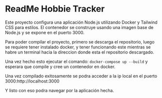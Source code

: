 # ReadMe Hobbie Tracker
Este proyecto configura una aplicación Node.js utilizando Docker y Tailwind CSS para estilos. El contenedor se construye usando una imagen base de Node.js y se expone en el puerto 3000.

Para poder compilar el proyecto, primero se descarga el repositorio, luego se requiere tener instalado docker, y tener funcionando este mientras se habre un terminal hacia la direccion donde esta el repositorio descargado.

Una vez hecho esto ejecutar el comando: `docker-compose up --build` y esperara que compile y cree un contenedor en docker.

Una vez compilado exitosamente se podra acceder a la ip local en el puerto 3000:http://localhost:3000 

Y listo con eso podra navegar por la aplicación hecha.
